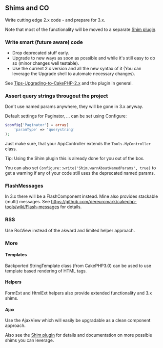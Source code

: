 ## Shims and CO
Write cutting edge 2.x code - and prepare for 3.x.

Note that most of the functionality will be moved to a separate [Shim plugin](https://github.com/dereuromark/cakephp-shim).

### Write smart (future aware) code
- Drop deprecated stuff early.
- Upgrade to new ways as soon as possible and while it's still easy to do so (minor changes well testable).
- Use the current 2.x version and all the new syntax of it (You can leverage the Upgrade shell to automate necessary changes).

See [Tips-Upgrading-to-CakePHP-2.x](https://github.com/dereuromark/cakephp-upgrade/wiki/Tips-Upgrading-to-CakePHP-2.x) and
the plugin in general.

### Assert query strings througout the project
Don't use named params anywhere, they will be gone in 3.x anyway.

Default settings for Paginator, ... can be set using Configure:
```php
$config['Paginator'] = array(
	'paramType' => 'querystring'
);
```
Just make sure, that your AppController extends the `Tools.MyController` class.

Tip: Using the Shim plugin this is already done for you out of the box.

You can also set `Configure::write('Shim.warnAboutNamedParams', true)` to get a warning if
any of your code still uses the deprecated named params.


### FlashMessages
In 3.x there will be a FlashComponent instead. Mine also provides stackable (multi) messages.
See https://github.com/dereuromark/cakephp-tools/wiki/Flash-messages for details.

### RSS
Use RssView instead of the akward and limited helper approach.


### More

#### Templates
Backported StringTemplate class (from CakePHP3.0) can be used to use template based rendering of HTML tags.

#### Helpers
FormExt and HtmlExt helpers also provide extended functionality and 3.x shims.

#### Ajax
Use the AjaxView which will easily be upgradable as a clean component approach.


Also see the [Shim plugin](https://github.com/dereuromark/cakephp-shim) for details and documentation on more possible shims you can leverage.
